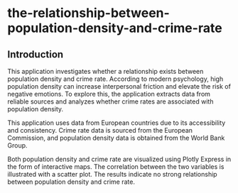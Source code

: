 # the-relationship-between-population-density-and-crime-rate

## Introduction

 This application investigates whether a relationship exists between population density and crime rate. According to modern psychology, high population density can increase interpersonal friction and elevate the risk of negative emotions. To explore this, the application extracts data from reliable sources and analyzes whether crime rates are associated with population density.

 This application uses data from European countries due to its accessibility and consistency. Crime rate data is sourced from the European Commission, and population density data is obtained from the World Bank Group.

 Both population density and crime rate are visualized using Plotly Express in the form of interactive maps. The correlation between the two variables is illustrated with a scatter plot. The results indicate no strong relationship between population density and crime rate.

